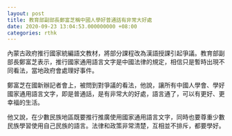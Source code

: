 ```yaml
---
layout: post
title: 教育部副部長鄭富芝稱中國人學好普通話有非常大好處
date: 2020-09-23 13:04:53.000000000 +08:00
categories: rthk
---
```


內蒙古政府推行國家統編語文教材，將部分課程改為漢語授課引起爭議。教育部副部長鄭富芝表示，推行國家通用語言文字是中國法律的規定，相信只是暫時出現不同看法，當地政府會處理好事件。

鄭富芝在國新辦記者會上，被問到對爭議的看法，他說，讓所有中國人學會、學好國家通用語言文字，即是普通話，是有非常大的好處，語言通了，可以有更好、更幸福的生活。

他又說，在少數民族地區既要推行推廣使用國家通用語言文字，同時也要尊重少數民族學習使用自己民族的語言。法律和政策非常清楚，互相並不排斥，都要學好。
